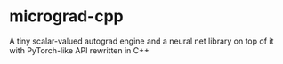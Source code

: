 # micrograd-cpp
A tiny scalar-valued autograd engine and a neural net library on top of it with PyTorch-like API rewritten in C++
